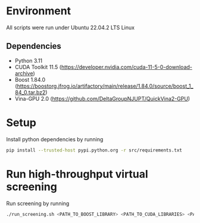 # Environment
All scripts were run under Ubuntu 22.04.2 LTS Linux

## Dependencies
- Python 3.11
- CUDA Toolkit 11.5 (https://developer.nvidia.com/cuda-11-5-0-download-archive)
- Boost 1.84.0 (https://boostorg.jfrog.io/artifactory/main/release/1.84.0/source/boost_1_84_0.tar.bz2)
- Vina-GPU 2.0 (https://github.com/DeltaGroupNJUPT/QuickVina2-GPU)

# Setup
Install python dependencies by running
```bash
pip install --trusted-host pypi.python.org -r src/requirements.txt
```
# Run high-throughput virtual screening
Run screening by running
```bash
./run_screening.sh <PATH_TO_BOOST_LIBRARY> <PATH_TO_CUDA_LIBRARIES> <PATH_TO_VINA_GPU>
```
